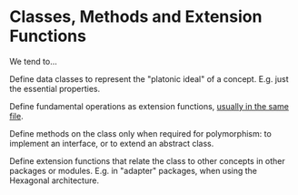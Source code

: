 # Classes, Methods and Extension Functions

We tend to...

Define data classes to represent the "platonic ideal" of a concept.  E.g. just the essential properties.

Define fundamental operations as extension functions, [usually in the same file](../organising-code/README.md).

Define methods on the class only when required for polymorphism: to implement an interface, or to extend an abstract class.

Define extension functions that relate the class to other concepts in other packages or modules.  E.g. in "adapter" packages, when using the Hexagonal architecture.
